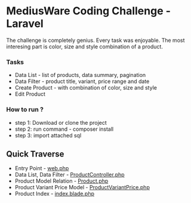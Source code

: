 # MediusWare Coding Challenge - Laravel


The challenge is completely genius. Every task was enjoyable.
The most interesing part is color, size and style combination of a product.

### Tasks

- Data List - list of products, data summary, pagination
- Data Filter - product title, variant, price range and date
- Create Product - with combination of color, size and style
- Edit Product

### How to run ?

* step 1: Download or clone the project
* step 2: run command - composer install
* step 3: import attached sql



## Quick Traverse


- Entry Point - [web.php](https://github.com/ayatullah-ayat/mediusware-assessment/blob/dev.1.0.0/routes/web.php)
- Data List, Data Filter - [ProductController.php](https://github.com/ayatullah-ayat/mediusware-assessment/blob/dev.1.0.0/app/Http/Controllers/ProductController.php)
- Product Model Relation - [Product.php](https://github.com/ayatullah-ayat/mediusware-assessment/blob/dev.1.0.0/app/Models/Product.php)
- Product Variant Price Model - [ProductVariantPrice.php](https://github.com/ayatullah-ayat/mediusware-assessment/blob/dev.1.0.0/app/Models/ProductVariantPrice.php)
- Product Index - [index.blade.php](https://github.com/ayatullah-ayat/mediusware-assessment/blob/dev.1.0.0/resources/views/products/index.blade.php)